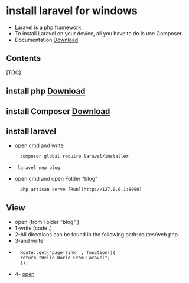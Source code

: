 #  install laravel for windows


 - Laravel is a php framework.
 - To install Laravel on your device, all you have to do is use Composer.
 - Documentation [Download](https://laravel.com/docs/8.x/installation)
## Contents

[TOC]
##  install php [Download](https://www.php.net/distributions/php-8.0.13.tar.gz)

##  install Composer [Download](https://getcomposer.org/Composer-Setup.exe)

## install laravel
- open cmd and write

        composer global require laravel/installer
 -   
        laravel new blog
    
- open cmd and open Folder "blog"
 
        php artisan serve [Run](http://127.0.0.1:8000)

## View

- open  (from  Folder "blog" )
 - 1-write (code .)
 - 2-All directions can be found in the following path: routes/web.php
 - 3-and write
 - 
         Route::get('page-link' , function(){
         return "Hello World From Laravel";
         });

 - 4- [open](http://127.0.0.1:8000/page-link)
    
